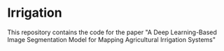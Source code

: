 # Irrigation
This repository contains the code for the paper "A Deep Learning-Based Image Segmentation Model for Mapping Agricultural Irrigation Systems"
